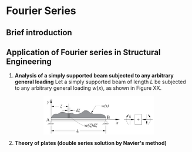 # Fourier Series

## Brief introduction

## Application of Fourier series in Structural Engineering

1. **Analysis of a simply supported beam subjected to any arbitrary general loading**
   Let a simply supported beam of length $L$ be subjected to any arbitrary general loading $w(x)$, as shown in Figure XX.

  <!-- ![Figure1](ssb_general_load.png) -->
  <p align="center">
    <img align="center" src="ssb_general_load.png" alt="drawing" width="300"/>
     
  </p>

2. **Theory of plates (double series solution by Navier's method)**
